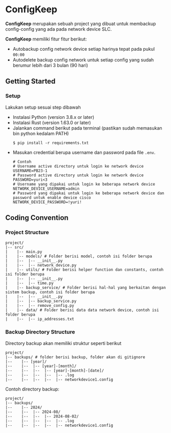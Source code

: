 # ConfigKeep
**ConfigKeep** merupakan sebuah project yang dibuat untuk membackup config-config yang ada pada network device SLC.

**ConfigKeep** memiliki fitur fitur berikut:
* Autobackup config network device setiap harinya tepat pada pukul `00:00`
* Autodelete backup config network untuk setiap config yang sudah berumur lebih dari 3 bulan (90 hari)

## Getting Started
### Setup
Lakukan setup sesuai step dibawah
* Instalasi Python (version 3.8.x or later)
* Instalasi Rust (version 1.63.0 or later)
* Jalankan command berikut pada terminal (pastikan sudah memasukan bin python kedalam PATH)
  ```
  $ pip install -r requirements.txt
  ```
* Masukan credential berupa username dan password pada file `.env`.
  ```.env
  # Contoh
  # Username active directory untuk login ke network device
  USERNAME=PB23-1
  # Password active directory untuk login ke network device
  PASSWORD=yuri<3
  # Username yang dipakai untuk login ke beberapa network device
  NETWORK_DEVICE_USERNAME=admin
  # Password yang dipakai untuk login ke beberapa network device dan password untuk enable device cisco
  NETWORK_DEVICE_PASSWORD=!yuri!
  ```

## Coding Convention
### Project Structure
```text
project/
|-- src/
|    |-- main.py
|    |-- models/ # Folder berisi model, contoh isi folder berupa
|    |--  |-- __init__.py
|    |--  |-- network_device.py
|    |-- utils/ # Folder berisi helper function dan constants, contoh isi folder berupa
|    |--  |-- __init__.py
|    |--  |-- time.py
|    |-- backup_service/ # Folder berisi hal-hal yang berkaitan dengan sistem backup, contoh isi folder berupa
|    |--  |-- __init__.py
|    |--  |-- backup_service.py
|    |--  |-- remove_config.py
|    |-- data/ # Folder berisi data data network device, contoh isi folder berupa
|    |--  |-- ip_addresses.txt
```
### Backup Directory Structure
Directory backup akan memiliki struktur seperti berikut
```
project/
|-- backups/ # folder berisi backup, folder akan di gitignore
|--    |-- [year]/
|--    |--  |-- [year]-[month]/
|--    |--  |--  |-- [year]-[month]-[date]/
|--    |--  |--  |--  |-- .log
|--    |--  |--  |--  |-- networkdevice1.config
```
Contoh directory backup:
```
project/
|-- backups/
|--    |-- 2024/
|--    |--  |-- 2024-08/
|--    |--  |--  |-- 2024-08-02/
|--    |--  |--  |--  |-- .log
|--    |--  |--  |--  |-- networkdevice1.config
```

